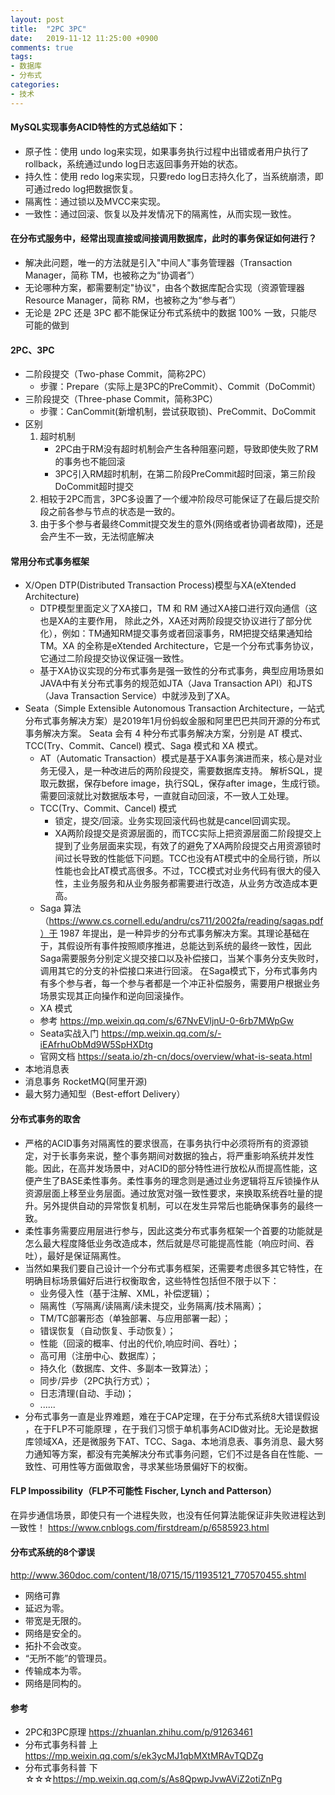 ```yaml
---
layout: post
title:  "2PC 3PC"
date:   2019-11-12 11:25:00 +0900
comments: true
tags:
- 数据库
- 分布式
categories:
- 技术
---
```

#### MySQL实现事务ACID特性的方式总结如下：
- 原子性：使用 undo log来实现，如果事务执行过程中出错或者用户执行了rollback，系统通过undo log日志返回事务开始的状态。
- 持久性：使用 redo log来实现，只要redo log日志持久化了，当系统崩溃，即可通过redo log把数据恢复。
- 隔离性：通过锁以及MVCC来实现。
- 一致性：通过回滚、恢复以及并发情况下的隔离性，从而实现一致性。

#### 在分布式服务中，经常出现直接或间接调用数据库，此时的事务保证如何进行？
- 解决此问题，唯一的方法就是引入"中间人"事务管理器（Transaction Manager，简称 TM，也被称之为“协调者”）
- 无论哪种方案，都需要制定"协议"，由各个数据库配合实现（资源管理器 Resource Manager，简称 RM，也被称之为“参与者”）
- 无论是 2PC 还是 3PC 都不能保证分布式系统中的数据 100% 一致，只能尽可能的做到

#### 2PC、3PC
- 二阶段提交（Two-phase Commit，简称2PC）
    - 步骤：Prepare（实际上是3PC的PreCommit）、Commit（DoCommit）
- 三阶段提交（Three-phase Commit，简称3PC）
    - 步骤：CanCommit(新增机制，尝试获取锁)、PreCommit、DoCommit
- 区别
    1. 超时机制
        - 2PC由于RM没有超时机制会产生各种阻塞问题，导致即使失败了RM的事务也不能回滚
        - 3PC引入RM超时机制，在第二阶段PreCommit超时回滚，第三阶段DoCommit超时提交
    1. 相较于2PC而言，3PC多设置了一个缓冲阶段尽可能保证了在最后提交阶段之前各参与节点的状态是一致的。
    1. 由于多个参与者最终Commit提交发生的意外(网络或者协调者故障)，还是会产生不一致，无法彻底解决
    
#### 常用分布式事务框架
- X/Open DTP(Distributed Transaction Process)模型与XA(eXtended Architecture)
    - DTP模型里面定义了XA接口，TM 和 RM 通过XA接口进行双向通信（这也是XA的主要作用， 除此之外，XA还对两阶段提交协议进行了部分优化），例如：TM通知RM提交事务或者回滚事务，RM把提交结果通知给TM。XA 的全称是eXtended Architecture，它是一个分布式事务协议，它通过二阶段提交协议保证强一致性。
    - 基于XA协议实现的分布式事务是强一致性的分布式事务，典型应用场景如JAVA中有关分布式事务的规范如JTA（Java Transaction API）和JTS（Java Transaction Service）中就涉及到了XA。
- Seata（Simple Extensible Autonomous Transaction Architecture，一站式分布式事务解决方案）是2019年1月份蚂蚁金服和阿里巴巴共同开源的分布式事务解决方案。 Seata 会有 4 种分布式事务解决方案，分别是 AT 模式、TCC(Try、Commit、Cancel) 模式、Saga 模式和 XA 模式。
    - AT（Automatic Transaction）模式是基于XA事务演进而来，核心是对业务无侵入，是一种改进后的两阶段提交，需要数据库支持。
      解析SQL，提取元数据，保存before image，执行SQL，保存after image，生成行锁。需要回滚就比对数据版本号，一直就自动回滚，不一致人工处理。
    - TCC(Try、Commit、Cancel) 模式
      - 锁定，提交/回滚。业务实现回滚代码也就是cancel回调实现。
      - XA两阶段提交是资源层面的，而TCC实际上把资源层面二阶段提交上提到了业务层面来实现，有效了的避免了XA两阶段提交占用资源锁时间过长导致的性能低下问题。TCC也没有AT模式中的全局行锁，所以性能也会比AT模式高很多。不过，TCC模式对业务代码有很大的侵入性，主业务服务和从业务服务都需要进行改造，从业务方改造成本更高。
    - Saga 算法（https://www.cs.cornell.edu/andru/cs711/2002fa/reading/sagas.pdf）于 1987 年提出，是一种异步的分布式事务解决方案。其理论基础在于，其假设所有事件按照顺序推进，总能达到系统的最终一致性，因此 Saga需要服务分别定义提交接口以及补偿接口，当某个事务分支失败时，调用其它的分支的补偿接口来进行回滚。
      在Saga模式下，分布式事务内有多个参与者，每一个参与者都是一个冲正补偿服务，需要用户根据业务场景实现其正向操作和逆向回滚操作。
    - XA 模式
    - 参考 <https://mp.weixin.qq.com/s/67NvEVljnU-0-6rb7MWpGw> 
    - Seata实战入门 <https://mp.weixin.qq.com/s/-iEAfrhuObMd9W5SpHXDtg>
    - 官网文档 <https://seata.io/zh-cn/docs/overview/what-is-seata.html>
- 本地消息表
- 消息事务 RocketMQ(阿里开源)
- 最大努力通知型（Best-effort Delivery）

#### 分布式事务的取舍
- 严格的ACID事务对隔离性的要求很高，在事务执行中必须将所有的资源锁定，对于长事务来说，整个事务期间对数据的独占，将严重影响系统并发性能。因此，在高并发场景中，对ACID的部分特性进行放松从而提高性能，这便产生了BASE柔性事务。柔性事务的理念则是通过业务逻辑将互斥锁操作从资源层面上移至业务层面。通过放宽对强一致性要求，来换取系统吞吐量的提升。另外提供自动的异常恢复机制，可以在发生异常后也能确保事务的最终一致。
- 柔性事务需要应用层进行参与，因此这类分布式事务框架一个首要的功能就是怎么最大程度降低业务改造成本，然后就是尽可能提高性能（响应时间、吞吐），最好是保证隔离性。
- 当然如果我们要自己设计一个分布式事务框架，还需要考虑很多其它特性，在明确目标场景偏好后进行权衡取舍，这些特性包括但不限于以下：     
    - 业务侵入性（基于注解、XML，补偿逻辑）；
    - 隔离性（写隔离/读隔离/读未提交，业务隔离/技术隔离）；
    - TM/TC部署形态（单独部署、与应用部署一起）；
    - 错误恢复（自动恢复、手动恢复）；
    - 性能（回滚的概率、付出的代价,响应时间、吞吐）；
    - 高可用（注册中心、数据库）；
    - 持久化（数据库、文件、多副本一致算法）；
    - 同步/异步（2PC执行方式）；
    - 日志清理(自动、手动)；
    - ......
- 分布式事务一直是业界难题，难在于CAP定理，在于分布式系统8大错误假设 ，在于FLP不可能原理 ，在于我们习惯于单机事务ACID做对比。无论是数据库领域XA，还是微服务下AT、TCC、Saga、本地消息表、事务消息、最大努力通知等方案，都没有完美解决分布式事务问题，它们不过是各自在性能、一致性、可用性等方面做取舍，寻求某些场景偏好下的权衡。

#### FLP Impossibility（FLP不可能性 Fischer, Lynch and Patterson）
在异步通信场景，即使只有一个进程失败，也没有任何算法能保证非失败进程达到一致性！
<https://www.cnblogs.com/firstdream/p/6585923.html>

#### 分布式系统的8个谬误
<http://www.360doc.com/content/18/0715/15/11935121_770570455.shtml>
- 网络可靠
- 延迟为零。
- 带宽是无限的。
- 网络是安全的。
- 拓扑不会改变。
- “无所不能”的管理员。
- 传输成本为零。
- 网络是同构的。

#### 参考 
- 2PC和3PC原理 <https://zhuanlan.zhihu.com/p/91263461>
- 分布式事务科普 上<https://mp.weixin.qq.com/s/ek3ycMJ1qbMXtMRAvTQDZg>
- 分布式事务科普 下 ☆☆☆<https://mp.weixin.qq.com/s/As8QpwpJvwAViZ2otiZnPg>